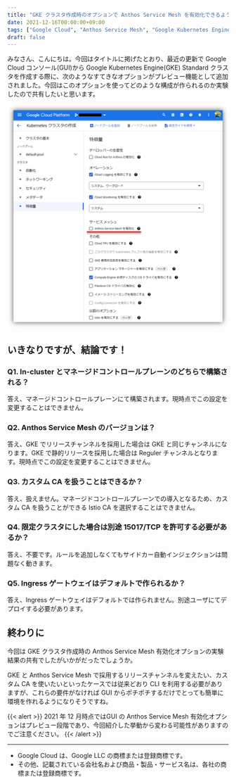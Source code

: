 ```yaml
---
title: "GKE クラスタ作成時のオプションで Anthos Service Mesh を有効化できるようになりました"
date: 2021-12-16T00:00:00+09:00
tags: ["Google Cloud", "Anthos Service Mesh", "Google Kubernetes Engine(GKE)", "Kubernetes", "Istio" ]
draft: false
---
```


みなさん、こんにちは。今回はタイトルに掲げたとおり、最近の更新で Google Cloud コンソール(GUI)から Google Kubernetes Engine(GKE) Standard クラスタを作成する際に、次のようなすてきなオプションがプレビュー機能として追加されました。今回はこのオプションを使ってどのような構成が作られるのか実験したので共有したいと思います。

![01-anthos-service-mesh-enable-option.png](images/01-anthos-service-mesh-enable-option.png)

## いきなりですが、結論です！

### Q1. In-cluster とマネージドコントロールプレーンのどちらで構築される？

答え、マネージドコントロールプレーンにて構築されます。現時点でこの設定を変更することはできません。

### Q2. Anthos Service Mesh のバージョンは？

答え、GKE でリリースチャンネルを採用した場合は GKE と同じチャンネルになります。GKE で静的リリースを採用した場合は Reguler チャンネルとなります。現時点でこの設定を変更することはできません。

### Q3. カスタム CA を扱うことはできるか？

答え、扱えません。マネージドコントロールプレーンでの導入となるため、カスタム CA を扱うことができる Istio CA を選択することはできません。

### Q4. 限定クラスタにした場合は別途 15017/TCP を許可する必要があるか？

答え、不要です。ルールを追加しなくてもサイドカー自動インジェクションは問題なく動きます。

### Q5. Ingress ゲートウェイはデフォルトで作られるか？

答え、Ingress ゲートウェイはデフォルトでは作られません。別途ユーザにてデプロイする必要があります。

## 終わりに

今回は GKE クラスタ作成時の Anthos Service Mesh 有効化オプションの実験結果の共有でしたがいかがだったでしょうか。

GKE と Anthos Service Mesh で採用するリリースチャンネルを変えたい、カスタム CA を使いたいといったケースでは従来どおり CLI を利用する必要がありますが、これらの要件がなければ GUI からポチポチするだけでとっても簡単に環境を作れるようになりそうですね。

{{< alert >}}
2021 年 12 月時点ではGUI の Anthos Service Mesh 有効化オプションはプレビュー段階であり、今回紹介した挙動から変わる可能性がありますのでご注意ください。
{{< /alert >}}

---

- Google Cloud は、Google LLC の商標または登録商標です。
- その他、記載されている会社名および商品・製品・サービス名は、各社の商標または登録商標です。
